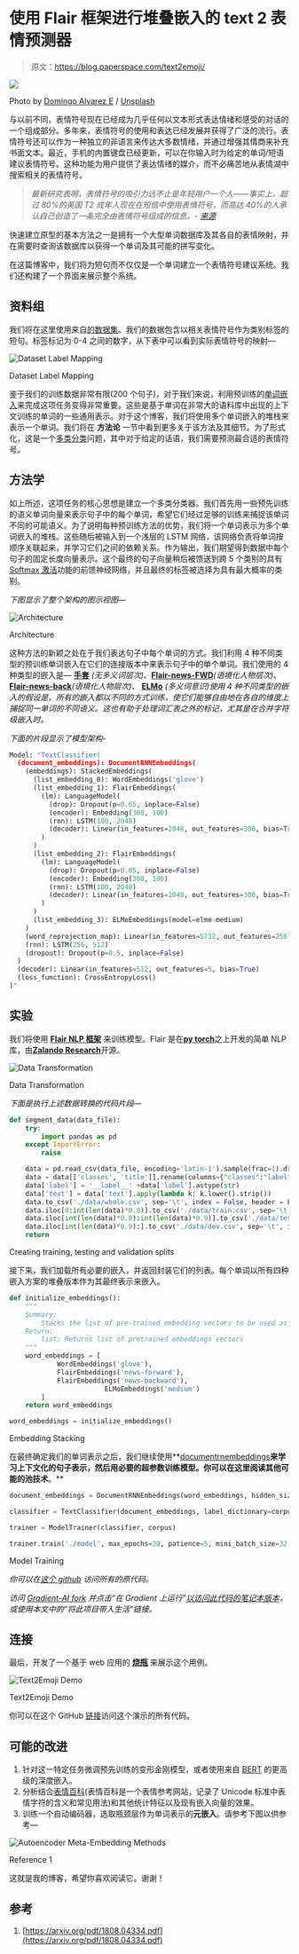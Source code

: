 # 使用 Flair 框架进行堆叠嵌入的 text 2 表情预测器

> 原文：<https://blog.paperspace.com/text2emoji/>

![](img/c27f8d2a9a67ab3af92cdb868509e2d2.png)

Photo by [Domingo Alvarez E](https://unsplash.com/@domingoalvarze?utm_source=ghost&utm_medium=referral&utm_campaign=api-credit) / [Unsplash](https://unsplash.com/?utm_source=ghost&utm_medium=referral&utm_campaign=api-credit)

与以前不同，表情符号现在已经成为几乎任何以文本形式表达情绪和感受的对话的一个组成部分。多年来，表情符号的使用和表达已经发展并获得了广泛的流行。表情符号还可以作为一种独立的非语言来传达大多数情绪，并通过增强其情商来补充书面文本。最近，手机的内置键盘已经更新，可以在你输入时为给定的单词/短语建议表情符号。这种功能为用户提供了表达情绪的媒介，而不必痛苦地从表情湖中搜索相关的表情符号。

> *最新研究表明，表情符号的吸引力远不止是年轻用户一个人——事实上，超过 80%的英国 T2 成年人现在在短信中使用表情符号，而高达 40%的人承认自己创造了一条完全由表情符号组成的信息。- [来源](https://www.socialmediatoday.com/social-networks/emojis-why-we-love-them-so-much-and-what-they-mean-0)*

快速建立原型的基本方法之一是拥有一个大型单词数据库及其各自的表情映射，并在需要时查询该数据库以获得一个单词及其可能的拼写变化。

在这篇博客中，我们将为短句而不仅仅是一个单词建立一个表情符号建议系统。我们还构建了一个界面来展示整个系统。

## 资料组

我们将在这里使用来自[的数据集](https://github.com/prakhar21/Text2Emoji/blob/master/data/emoji_train.csv)。我们的数据包含以相关表情符号作为类别标签的短句。标签标记为 0-4 之间的数字，从下表中可以看到实际表情符号的映射—

![Dataset Label Mapping](img/f98642b3fb83e03a461781296e64f6ba.png)

Dataset Label Mapping

鉴于我们的训练数据非常有限(200 个句子)，对于我们来说，利用预训练的[单词嵌入](https://machinelearningmastery.com/what-are-word-embeddings/)来完成这项任务变得非常重要。这些是基于单词在非常大的语料库中出现的上下文训练的单词的一些通用表示。对于这个博客，我们将使用多个单词嵌入的堆栈来表示一个单词。我们将在 ****方法论**** 一节中看到更多关于该方法及其细节。为了形式化，这是一个[多类分类](https://en.wikipedia.org/wiki/Multiclass_classification)问题，其中对于给定的话语，我们需要预测最合适的表情符号。

## 方法学

如上所述，这项任务的核心思想是建立一个多类分类器。我们首先用一些预先训练的语义单词向量来表示句子中的每个单词，希望它们经过足够的训练来捕捉该单词不同的可能语义。为了说明每种预训练方法的优势，我们将一个单词表示为多个单词嵌入的堆栈。这些随后被输入到一个浅层的 LSTM 网络，该网络负责将单词按顺序关联起来，并学习它们之间的依赖关系。作为输出，我们期望得到数据中每个句子的固定长度向量表示。这个最终的句子向量稍后被馈送到跨 5 个类别的具有 [Softmax 激活](https://en.wikipedia.org/wiki/Softmax_function)功能的前馈神经网络，并且最终的标签被选择为具有最大概率的类别。

*下图显示了整个架构的图示视图—*

![Architecture](img/2a5782c954bb2fb2fd303436b1366ffe.png)

Architecture

这种方法的新颖之处在于我们表达句子中每个单词的方式。我们利用 4 种不同类型的预训练单词嵌入在它们的连接版本中来表示句子中的单个单词。我们使用的 4 种类型的嵌入是— [**手套**](https://www.google.com/search?client=ubuntu&channel=fs&q=glove+word+embeddings&ie=utf-8&oe=utf-8) *(无多义词层次)*、[**Flair-news-FWD**](https://github.com/flairNLP/flair/blob/master/resources/docs/embeddings/FLAIR_EMBEDDINGS.md)*(语境化人物层次)*、[**Flair-news-back**](https://github.com/flairNLP/flair/blob/master/resources/docs/embeddings/FLAIR_EMBEDDINGS.md)*(语境化人物层次)*、 [**ELMo**](https://allennlp.org/elmo) *(多义词意识)使用 4 种不同类型的嵌入的假设是，所有的嵌入都以不同的方式训练，使它们能够自由地在各自的维度上捕捉同一单词的不同语义。这也有助于处理词汇表之外的标记，尤其是在合并字符级嵌入时。*

*下面的片段显示了模型架构-*

```py
Model: "TextClassifier(
  (document_embeddings): DocumentRNNEmbeddings(
    (embeddings): StackedEmbeddings(
      (list_embedding_0): WordEmbeddings('glove')
      (list_embedding_1): FlairEmbeddings(
        (lm): LanguageModel(
          (drop): Dropout(p=0.05, inplace=False)
          (encoder): Embedding(300, 100)
          (rnn): LSTM(100, 2048)
          (decoder): Linear(in_features=2048, out_features=300, bias=True)
        )
      )
      (list_embedding_2): FlairEmbeddings(
        (lm): LanguageModel(
          (drop): Dropout(p=0.05, inplace=False)
          (encoder): Embedding(300, 100)
          (rnn): LSTM(100, 2048)
          (decoder): Linear(in_features=2048, out_features=300, bias=True)
        )
      )
      (list_embedding_3): ELMoEmbeddings(model=elmo-medium)
    )
    (word_reprojection_map): Linear(in_features=5732, out_features=256, bias=True)
    (rnn): LSTM(256, 512)
    (dropout): Dropout(p=0.5, inplace=False)
  )
  (decoder): Linear(in_features=512, out_features=5, bias=True)
  (loss_function): CrossEntropyLoss()
)"
```

## 实验

我们将使用 [**Flair NLP 框架**](https://github.com/flairNLP/flair) 来训练模型。Flair 是在[**py torch**](https://pytorch.org/)之上开发的简单 NLP 库，由[**Zalando Research**](https://research.zalando.com/)开源。

![Data Transformation](img/a9177267c8b684ed143297b192a6bd28.png)

Data Transformation

*下面是执行上述数据转换的代码片段—*

```py
def segment_data(data_file):
    try:
        import pandas as pd
    except ImportError:
        raise

    data = pd.read_csv(data_file, encoding='latin-1').sample(frac=1).drop_duplicates()
    data = data[['classes', 'title']].rename(columns={"classes":"label", "title":"text"})
    data['label'] = '__label__' +data['label'].astype(str)
    data['text'] = data['text'].apply(lambda k: k.lower().strip())
    data.to_csv('./data/whole.csv', sep='\t', index = False, header = False)
    data.iloc[0:int(len(data)*0.8)].to_csv('./data/train.csv', sep='\t', index = False, header = False)
    data.iloc[int(len(data)*0.8):int(len(data)*0.9)].to_csv('./data/test.csv', sep='\t', index = False, header = False)
    data.iloc[int(len(data)*0.9):].to_csv('./data/dev.csv', sep='\t', index = False, header = False)
    return
```

Creating training, testing and validation splits

接下来，我们加载所有必要的嵌入，并返回封装它们的列表。每个单词以所有四种嵌入方案的堆叠版本作为其最终表示来嵌入。

```py
def initialize_embeddings():
    """
    Summary:
        Stacks the list of pre-trained embedding vectors to be used as word representation (in concat.)
    Return:
        list: Returns list of pretrained embeddings vectors
    """
    word_embeddings = [
			WordEmbeddings('glove'),
			FlairEmbeddings('news-forward'),
			FlairEmbeddings('news-backward'),
                        ELMoEmbeddings('medium')
		]
    return word_embeddings

word_embeddings = initialize_embeddings()
```

Embedding Stacking

在最终确定我们的单词表示之后，我们继续使用**[documentrnembeddings](https://github.com/flairNLP/flair/blob/master/resources/docs/TUTORIAL_5_DOCUMENT_EMBEDDINGS.md)**来学习上下文化的句子表示，然后用必要的超参数训练模型。你可以在这里阅读其他可能的池技术**。**

```py
document_embeddings = DocumentRNNEmbeddings(word_embeddings, hidden_size=512, reproject_words=True, reproject_words_dimension=256, rnn_type='LSTM', rnn_layers=1, bidirectional=False)

classifier = TextClassifier(document_embeddings, label_dictionary=corpus.make_label_dictionary(), multi_label=False)

trainer = ModelTrainer(classifier, corpus)

trainer.train('./model', max_epochs=20, patience=5, mini_batch_size=32, learning_rate=0.1)
```

Model Training

*你可以在[这个 github](https://github.com/prakhar21/Text2Emoji) 访问所有的原代码。*

*访问 [Gradient-AI fork](https://github.com/gradient-ai/Text2Emoji) 并点击“在 Gradient 上运行”[以访问此代码的笔记本版本](https://github.com/gradient-ai/Text2Emoji)，或使用本文中的“将此项目带入生活”链接。*

## 连接

最后，开发了一个基于 web 应用的 [**烧瓶**](https://github.com/pallets/flask) 来展示这个用例。

![Text2Emoji Demo](img/3419eac37975cf7d7d1c29db182a0c09.png)

Text2Emoji Demo

你可以在这个 GitHub [链接](https://github.com/prakhar21/Text2Emoji/blob/master/emoji.html)访问这个演示的所有代码。

## 可能的改进

1.  针对这一特定任务微调预先训练的变形金刚模型，或者使用来自 [BERT](https://en.wikipedia.org/wiki/BERT_(language_model)) 的更高级的深度嵌入。
2.  分析结合[表情百科](https://github.com/bcongdon/python-emojipedia)(表情百科是一个表情参考网站，记录了 Unicode 标准中表情字符的含义和常见用法)和其他统计特征以及现有嵌入向量的效果。
3.  训练一个自动编码器，选取瓶颈层作为单词表示的**元嵌入**。请参考下图以供参考—

![Autoencoder Meta-Embedding Methods](img/71de43e44c224737a8449a18a2883653.png)

Reference 1

这就是我的博客，希望你喜欢阅读它。谢谢！

## 参考

1.  [https://arxiv.org/pdf/1808.04334.pdf](https://arxiv.org/pdf/1808.04334.pdf)